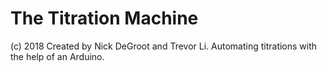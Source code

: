 # The Titration Machine

(c) 2018
Created by Nick DeGroot and Trevor Li.
Automating titrations with the help of an Arduino.